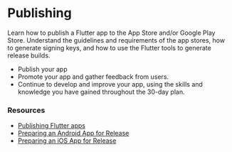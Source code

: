 # Publishing

Learn how to publish a Flutter app to the App Store and/or Google Play Store. Understand the guidelines and requirements of the app stores, how to generate signing keys, and how to use the Flutter tools to generate release builds. 

- Publish your app 
- Promote your app and gather feedback from users.
-   Continue to develop and improve your app, using the skills and knowledge you have gained throughout the 30-day plan.

### Resources

- [Publishing Flutter apps](https://flutter.dev/docs/deployment)
- [Preparing an Android App for Release](https://developer.android.com/studio/publish/preparing)
- [Preparing an iOS App for Release](https://developer.apple.com/library/archive/documentation/IDEs/Conceptual/AppDistributionGuide/PreparingYourApp/PreparingYourApp.html)